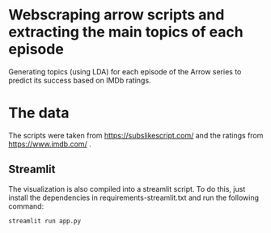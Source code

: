 # Webscraping arrow scripts and extracting the main topics of each episode
Generating topics (using LDA) for each episode of the Arrow series to predict its success based on IMDb ratings.

# The data

The scripts were taken from https://subslikescript.com/ and the ratings from https://www.imdb.com/ .

## **Streamlit**
The visualization is also compiled into a streamlit script. To do this, just install the dependencies in requirements-streamlit.txt and run the following command:

```bash
streamlit run app.py
```
